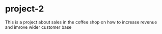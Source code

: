 # project-2


This is a project about sales in the coffee shop on how to increase revenue and imrove wider customer base
